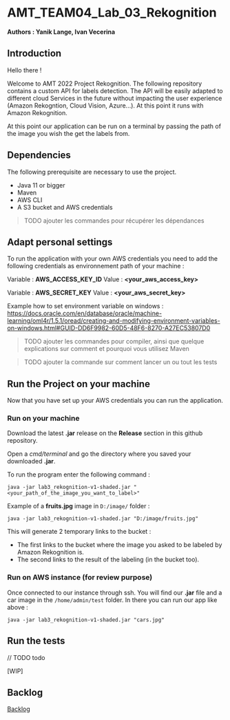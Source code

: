 # AMT_TEAM04_Lab_03_Rekognition

**Authors : Yanik Lange, Ivan Vecerina**

## Introduction


Hello there ! 

Welcome to AMT 2022 Project Rekognition.
The following repository contains a custom API for labels detection.
The API will be easily adapted to different cloud Services in the future without impacting the user experience
(Amazon Rekogntion, Cloud Vision, Azure...). At this point it runs with Amazon Rekognition.

At this point our application can be run on a terminal by passing the path of the image you wish the get the labels 
from.

## Dependencies

The following prerequisite are necessary to use the project.

* Java 11 or bigger
* Maven
* AWS CLI
* A S3 bucket and AWS credentials

> TODO ajouter les commandes pour récupérer les dépendances

## Adapt personal settings

To run the application with your own AWS credentials you need to add the following credentials as environnement path of 
your machine :

Variable : **AWS_ACCESS_KEY_ID** Value : **<your_aws_access_key>**

Variable : **AWS_SECRET_KEY** Value : **<your_aws_secret_key>**

Example how to set environment variable on windows :
https://docs.oracle.com/en/database/oracle/machine-learning/oml4r/1.5.1/oread/creating-and-modifying-environment-variables-on-windows.html#GUID-DD6F9982-60D5-48F6-8270-A27EC53807D0

> TODO ajouter les commandes pour compiler, ainsi que quelque explications sur comment et pourquoi vous utilisez Maven 

> TODO ajouter la commande sur comment lancer un ou tout les tests 


## Run the Project on your machine

Now that you have set up your AWS credentials you can run the application.


### Run on your machine

Download the latest **.jar** release on the **Release** section in this github repository.

Open a *cmd/terminal* and go the directory where you saved your downloaded **.jar**.

To run the program enter the following command : 

```java -jar lab3_rekognition-v1-shaded.jar "<your_path_of_the_image_you_want_to_label>"```

Example of a **fruits.jpg** image in ```D:/image/``` folder :

```java -jar lab3_rekognition-v1-shaded.jar "D:/image/fruits.jpg"```

This will generate 2 temporary links to the bucket :

* The first links to the bucket where the image you asked to be labeled by Amazon Rekognition is.
* The second links to the result of the labeling (in the bucket too).


### Run on AWS instance (for review purpose)

Once connected to our instance through ssh. You will find our **.jar** file and a car image in the ```/home/admin/test``` folder.
In there you can run our app like above :

```java -jar lab3_rekognition-v1-shaded.jar "cars.jpg"```

## Run the tests

// TODO todo

[WIP]


## Backlog

[Backlog](https://github.com/orgs/Lange-Vecerina/projects/2)
